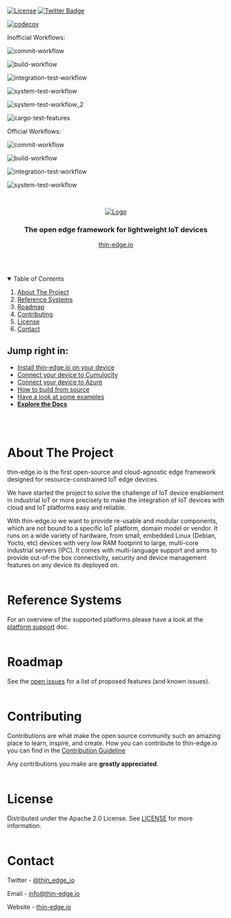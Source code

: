 [![License](https://img.shields.io/badge/License-Apache%202.0-blue.svg)](LICENSE.txt)
[![Twitter Badge](https://img.shields.io/twitter/follow/thin_edge_io?style=social)](https://twitter.com/thin_edge_io)


[![codecov](https://codecov.io/gh/abelikt/thin-edge.io/branch/continuous_integration/graph/badge.svg?token=HrR9JJl6Gh)](https://codecov.io/gh/abelikt/thin-edge.io)

Inofficial Workflows:

![commit-workflow](https://github.com/abelikt/thin-edge.io/actions/workflows/commit-workflow.yml/badge.svg)

![build-workflow](https://github.com/abelikt/thin-edge.io/actions/workflows/build-workflow.yml/badge.svg)

![integration-test-workflow](https://github.com/abelikt/thin-edge.io/actions/workflows/integration-test-workflow.yml/badge.svg)

![system-test-workflow](https://github.com/abelikt/thin-edge.io/actions/workflows/system-test-workflow.yml/badge.svg)

![system-test-workflow_2](https://github.com/abelikt/thin-edge.io/actions/workflows/system-test-workflow_2.yml/badge.svg)

![cargo-test-features](https://github.com/abelikt/thin-edge.io/actions/workflows/cargo-test-features.yml/badge.svg)


Official Workflows:

![commit-workflow](https://github.com/thin-edge/thin-edge.io/actions/workflows/commit-workflow.yml/badge.svg)

![build-workflow](https://github.com/thin-edge/thin-edge.io/actions/workflows/build-workflow.yml/badge.svg)

![integration-test-workflow](https://github.com/thin-edge/thin-edge.io/actions/workflows/integration-test-workflow.yml/badge.svg)

![system-test-workflow](https://github.com/thin-edge/thin-edge.io/actions/workflows/system-test-workflow.yml/badge.svg)



<!-- PROJECT LOGO -->
<br />
<p align="center">
  <a href="https://thin-edge.io">
    <img src="images/thin-edge-logo.png" alt="Logo">
  </a>

  <h3 align="center">The open edge framework for lightweight IoT devices</h3>
  <p align="center"><a href="https://thin-edge.io">thin-edge.io</a></p>
  <br />
  <br />
</p>

<!-- TABLE OF CONTENTS -->
<details open="open">
  <summary>Table of Contents</summary>
  <ol>
    <li><a href="#about-the-project">About The Project</a></li>
    <li><a href="#reference-systems">Reference Systems</a></li>
    <li><a href="#roadmap">Roadmap</a></li>
    <li><a href="#contributing">Contributing</a></li>
    <li><a href="#license">License</a></li>
    <li><a href="#contact">Contact</a></li>
  </ol>
</details>

## Jump right in:
* [Install thin-edge.io on your device](docs/src/howto-guides/002_installation.md)
* [Connect your device to Cumulocity](docs/src/tutorials/connect-c8y.md)
* [Connect your device to Azure](docs/src/tutorials/connect-azure.md)
* [How to build from source](./BUILDING.md)
* [Have a look at some examples](https://github.com/thin-edge/thin-edge.io_examples)
* [**Explore the Docs**](docs/src/SUMMARY.md)
<br/>
<br/>

<!-- ABOUT THE PROJECT -->
# About The Project

thin-edge.io is the first open-source and cloud-agnostic edge framework designed for resource-constrained IoT edge devices.

We have started the project to solve the challenge of IoT device enablement in industrial IoT or more precisely to make the integration of IoT devices with cloud and IoT platforms easy and reliable.

With thin-edge.io we want to provide re-usable and modular components, which are not bound to a specific IoT platform, domain model or vendor. It runs on a wide variety of hardware, from small, embedded Linux (Debian, Yocto, etc) devices with very low RAM footprint to large, multi-core industrial servers (IPC). It comes with multi-language support and aims to provide out-of-the box connectivity, security and device management features on any device its deployed on.
<br/>
<br/>

<!-- REFERENCESYSTEMS -->

# Reference Systems
For an overview of the supported platforms please have a look at the [platform support](docs/src/supported-platforms.md) doc.
<br/>
<br/>

<!-- ROADMAP -->
# Roadmap

See the [open issues](https://github.com/thin-edge/thin-edge.io/issues) for a list of proposed features (and known issues).
<br/>
<br/>

<!-- CONTRIBUTING -->
# Contributing
Contributions are what make the open source community such an amazing place to learn, inspire, and create.
How you can contribute to thin-edge.io you can find in the [Contribution Guideline](CONTRIBUTING.md)

Any contributions you make are **greatly appreciated**.
<br/>
<br/>

<!-- LICENSE -->
# License

Distributed under the Apache 2.0 License. See [LICENSE](LICENSE.txt) for more information.
<br/>
<br/>

<!-- CONTACT -->
# Contact

Twitter - [@thin_edge_io](https://twitter.com/thin_edge_io)

Email - [info@thin-edge.io](mailto:info@thin-edge.io)

Website - [thin-edge.io](https://thin-edge.io)
